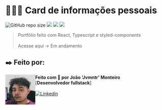 # 👨🏻‍💻 Card de informações pessoais

 ![GitHub repo size](https://img.shields.io/github/repo-size/jvmntr/portfolio?style=for-the-badge) 
 <img src="https://img.shields.io/badge/React-20232A?style=for-the-badge&logo=react&logoColor=61DAFB" />
 <img src="https://img.shields.io/badge/TypeScript-007ACC?style=for-the-badge&logo=typescript&logoColor=white" />
 <img src="https://img.shields.io/badge/styled--components-DB7093?style=for-the-badge&logo=styled-components&logoColor=white" />

> Portfólio feito com React, Typescript e styled-components <br><br>
> Acesse aqui -> Em andamento

## ✒️ Feito por:

<img align="left" height="94px" width="94px" alt="Foto de perfil" src="./src/assets/images/profile.jpg">

**Feito com 🖤 por João 'Jvmntr' Monteiro** \
[**Desenvolvedor fullstack**]  <br><br>
[![Linkedin](https://img.shields.io/badge/-Jvmntr-333333?style=flat-square&logo=Linkedin&logoColor=white&link=https://www.linkedin.com/in/jvmntr/)](https://www.linkedin.com/in/jvmntr/)
<br/>
